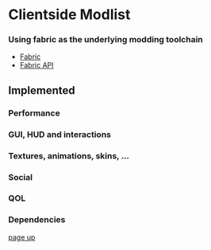 # Clientside Modlist
### Using fabric as the underlying modding toolchain
* [Fabric](https://fabricmc.net/)
* [Fabric API](https://www.curseforge.com/minecraft/mc-mods/fabric-api)
## Implemented
### Performance
### GUI, HUD and interactions
### Textures, animations, skins, ...
### Social
### QOL
### Dependencies


[page up](https://github.com/WhiteBrownie/1.18Server/tree/main/1.18)
